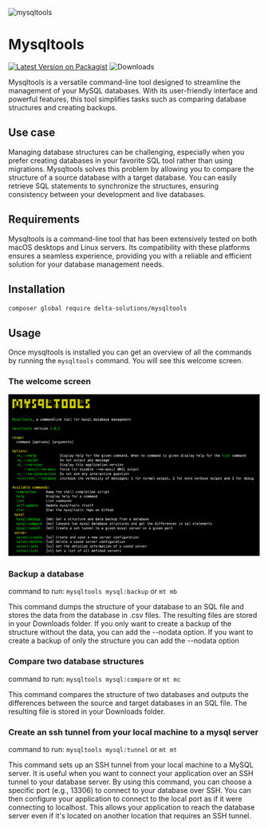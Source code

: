 ![mysqltools](https://banners.beyondco.de/mysqltools.png?theme=light&packageManager=composer+global+require&packageName=delta-solutions%2Fmysqltools&pattern=architect&style=style_1&description=Mysqltools+is+a+command+line+tool+to+compare+database+structures+and+backup+them&md=1&showWatermark=0&fontSize=100px&images=database)
# Mysqltools

[![Latest Version on Packagist](https://img.shields.io/packagist/v/delta-solutions/mysqltools.svg?style=flat-square)](https://packagist.org/packages/delta-solutions/mysqltools)
![Downloads](https://img.shields.io/packagist/dt/delta-solutions/mysqltools.svg?style=flat-square)

Mysqltools is a versatile command-line tool designed to streamline the management of your MySQL databases. With its user-friendly interface and powerful features, this tool simplifies tasks such as comparing database structures and creating backups.

## Use case

Managing database structures can be challenging, especially when you prefer creating databases in your favorite SQL tool rather than using migrations. Mysqltools solves this problem by allowing you to compare the structure of a source database with a target database. You can easily retrieve SQL statements to synchronize the structures, ensuring consistency between your development and live databases.

## Requirements

Mysqltools is a command-line tool that has been extensively tested on both macOS desktops and Linux servers. Its compatibility with these platforms ensures a seamless experience, providing you with a reliable and efficient solution for your database management needs.

## Installation

````shell
composer global require delta-solutions/mysqltools
````

## Usage

Once mysqltools is installed you can get an overview of all the commands by running the `mysqltools` command.  You will see this
welcome screen.

### The welcome screen

![Mysqltools home screen](brand/brand.png?raw=true "Mysqltools home screen")

### Backup a database

command to run: `mysqltools mysql:backup` or `mt mb`

This command dumps the structure of your database to an SQL file and stores the data from the database in .csv files. The resulting files are stored in your Downloads folder. If you only want to create a backup of the structure without the data, you can add the --nodata option.
If you want to create a backup of only the structure you can add the --nodata option

### Compare two database structures

command to run: `mysqltools mysql:compare` or `mt mc`

This command compares the structure of two databases and outputs the differences between the source and target databases in an SQL file. The resulting file is stored in your Downloads folder.

### Create an ssh tunnel from your local machine to a mysql server

command to run: `mysqltools mysql:tunnel` or `mt mt`

This command sets up an SSH tunnel from your local machine to a MySQL server. It is useful when you want to connect your application over an SSH tunnel to your database server. By using this command, you can choose a specific port (e.g., 13306) to connect to your database over SSH. You can then configure your application to connect to the local port as if it were connecting to localhost. This allows your application to reach the database server even if it's located on another location that requires an SSH tunnel.




